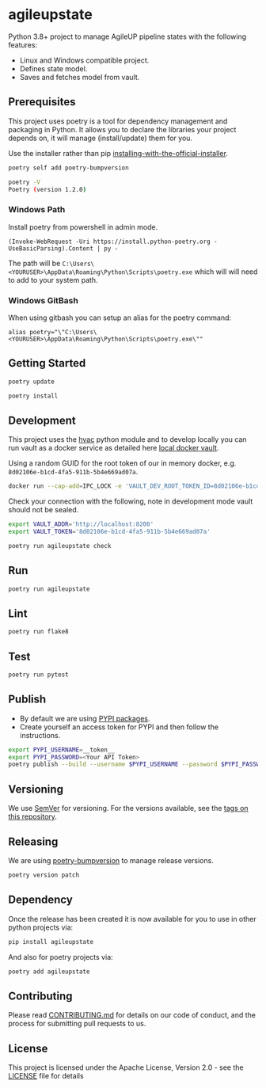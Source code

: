 # agileupstate

Python 3.8+ project to manage AgileUP pipeline states with the following features:

* Linux and Windows compatible project.
* Defines state model.
* Saves and fetches model from vault.

## Prerequisites

This project uses poetry is a tool for dependency management and packaging in Python. It allows you to declare the 
libraries your project depends on, it will manage (install/update) them for you. 

Use the installer rather than pip [installing-with-the-official-installer](https://python-poetry.org/docs/master/#installing-with-the-official-installer).

```sh
poetry self add poetry-bumpversion
```

```sh
poetry -V
Poetry (version 1.2.0)
```

### Windows Path

Install poetry from powershell in admin mode.

```shell
(Invoke-WebRequest -Uri https://install.python-poetry.org -UseBasicParsing).Content | py -
```

The path will be `C:\Users\<YOURUSER>\AppData\Roaming\Python\Scripts\poetry.exe` which will will need to add to your system path.

### Windows GitBash

When using gitbash you can setup an alias for the poetry command:

```shell
alias poetry="\"C:\Users\<YOURUSER>\AppData\Roaming\Python\Scripts\poetry.exe\""
```

## Getting Started

```sh
poetry update
```

```sh
poetry install
```

## Development

This project uses the [hvac](https://github.com/hvac/hvac) python module and to develop locally you can run vault
as a docker service as detailed here [local docker vault](https://hub.docker.com/_/vault).

Using a random GUID for the root token of our in memory docker, e.g. `8d02106e-b1cd-4fa5-911b-5b4e669ad07a`.

```sh
docker run --cap-add=IPC_LOCK -e 'VAULT_DEV_ROOT_TOKEN_ID=8d02106e-b1cd-4fa5-911b-5b4e669ad07a' -e 'VAULT_DEV_LISTEN_ADDRESS=0.0.0.0:8200' -p8200:8200 vault
```
Check your connection with the following, note in development mode vault should not be sealed.

```sh
export VAULT_ADDR='http://localhost:8200'
export VAULT_TOKEN='8d02106e-b1cd-4fa5-911b-5b4e669ad07a'

poetry run agileupstate check
```

## Run
```sh
poetry run agileupstate
```

## Lint
```sh
poetry run flake8
```

## Test
```sh
poetry run pytest
```

## Publish

* By default we are using [PYPI packages](https://packaging.python.org/en/latest/tutorials/installing-packages/). 
* Create yourself an access token for PYPI and then follow the instructions.

```sh
export PYPI_USERNAME=__token__ 
export PYPI_PASSWORD=<Your API Token>
poetry publish --build --username $PYPI_USERNAME --password $PYPI_PASSWORD
```

## Versioning
We use [SemVer](http://semver.org/) for versioning. For the versions available, see the [tags on this repository](https://github.com/Agile-Solutions-GB-Ltd/agileup/tags). 

## Releasing

We are using [poetry-bumpversion](https://github.com/monim67/poetry-bumpversion) to manage release versions.

```sh
poetry version patch
```

## Dependency

Once the release has been created it is now available for you to use in other python projects via:

```sh
pip install agileupstate
```

And also for poetry projects via:

```sh
poetry add agileupstate
```

## Contributing

Please read [CONTRIBUTING.md](CONTRIBUTING.md) for details on our code of conduct, and the process for submitting pull requests to us.

## License

This project is licensed under the Apache License, Version 2.0 - see the [LICENSE](LICENSE) file for details



